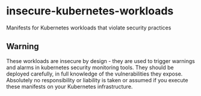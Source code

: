 # insecure-kubernetes-workloads
Manifests for Kubernetes workloads that violate security practices

## Warning
These workloads are insecure by design - they are used to trigger warnings and alarms in kubernetes security monitoring tools. They should be deployed carefully, in full knowledge of the vulnerabilities they expose. Absolutely no responsibility or liability is taken or assumed if you execute these manifests on your Kubernetes infrastructure.